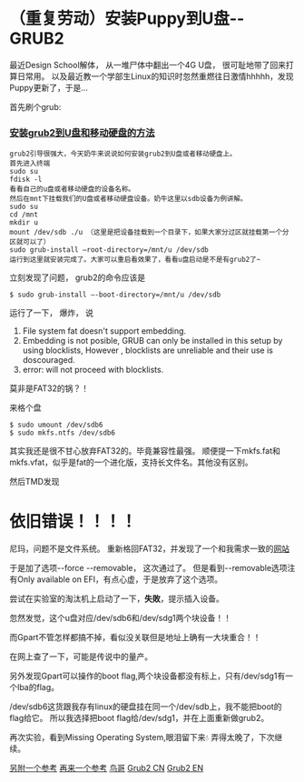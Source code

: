 # （重复劳动）安装Puppy到U盘--GRUB2

最近Design School解体， 从一堆尸体中翻出一个4G U盘， 很可耻地带了回来打算日常用。
以及最近教一个学部生Linux的知识时忽然重燃往日激情hhhhh，发现Puppy更新了，于是...

首先刷个grub:

 ### [安装grub2到U盘和移动硬盘的方法](https://www.nenew.net/install-grub2-u-disk-hard-disk.html)

```
grub2引导很强大，今天奶牛来说说如何安装grub2到U盘或者移动硬盘上。
首先进入终端
sudo su
fdisk -l
看看自己的u盘或者移动硬盘的设备名称。
然后在mnt下挂载我们的U盘或者移动硬盘设备。奶牛这里以sdb设备为例讲解。
sudo su
cd /mnt
mkdir u
mount /dev/sdb ./u （这里是把设备挂载到一个目录下，如果大家分过区就挂载第一个分区就可以了）
sudo grub-install –root-directory=/mnt/u /dev/sdb
运行到这里就安装完成了。大家可以重启看效果了，看看u盘启动是不是有grub2了~
```

立刻发现了问题， grub2的命令应该是

```
$ sudo grub-install –-boot-directory=/mnt/u /dev/sdb
```

运行了一下， 爆炸， 说 
1. File system fat doesn't support embedding.
2. Embedding is not posible, GRUB can only be installed in this setup by using blocklists, However , blocklists are unreliable and their use is doscouraged.
3. error: will not proceed with blocklists.

莫非是FAT32的锅？！

来格个盘
```
$ sudo umount /dev/sdb6
$ sudo mkfs.ntfs /dev/sdb6
```
其实我还是很不甘心放弃FAT32的。毕竟兼容性最强。
顺便提一下mkfs.fat和mkfs.vfat，似乎是fat的一个进化版，支持长文件名。其他没有区别。


然后TMD发现
# 依旧错误！！！！

尼玛，问题不是文件系统。
重新格回FAT32，并发现了一个和我需求一致的[网站](https://www.pendrivelinux.com/install-grub2-on-usb-from-ubuntu-linux/)

于是加了选项--force --removable， 这次通过了。
但是看到--removable选项注有Only available on EFI，有点心虚，于是放弃了这个选项。

尝试在实验室的淘汰机上启动了一下，**失敗**，提示插入设备。

忽然发觉，这个u盘对应/dev/sdb6和/dev/sdg1两个块设备！！

而Gpart不管怎样都搞不掉，看似没关联但是地址上确有一大块重合！！

在网上查了一下，可能是传说中的量产。

另外发现Gpart可以操作的boot flag,两个块设备都没有标上，只有/dev/sdg1有一个lba的flag。

/dev/sdb6这货跟我存有linux的硬盘挂在同一个/dev/sdb上，我不能把boot的flag给它。
所以我选择把boot flag给/dev/sdg1，并在上面重新做grub2。

再次实验，看到Missing Operating System,眼泪留下来💧
弄得太晚了，下次继续。

[另附一个参考](https://wiki.archlinux.org/index.php/Multiboot_USB_drive)
[再来一个参考](https://www.pendrivelinux.com/boot-multiple-iso-from-usb-via-grub2-using-linux/)
[鸟哥](https://wizardforcel.gitbooks.io/vbird-linux-basic-4e/content/168.html)
[Grub2 CN](https://wiki.gentoo.org/wiki/GRUB2/zh-cn)
[Grub2 EN](https://www.dedoimedo.com/computers/grub-2.html)
